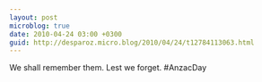 ```yaml
---
layout: post
microblog: true
date: 2010-04-24 03:00 +0300
guid: http://desparoz.micro.blog/2010/04/24/t12784113063.html
---
```

We shall remember them. Lest we forget. #AnzacDay
